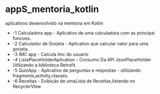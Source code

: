 # appS_mentoria_kotlin
aplicativos desenvolvido na mentoria em Kotlin

* -1 Calculadora app - Aplicativo de uma calculadora com as principai funcoes.
* -2 Calculador de Gorjeta - Aplicativo que calcular valor para uma gorjeta.
* -3 IMC app - Calcula Imc do usuario 
* -4 ListaPlaceHolderAplication - Consumo Da API JsonPlaceHolder Utilizando a biblioteca Retrofit.
* -5 QuizApp - Aplicativo de perguntas e respostas - utilizando fragments,activity,classes. 
* -6 Receitas - Exibição de umaLista de Receitas,listando no RecyclerView

